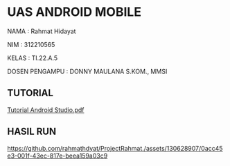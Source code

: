 # UAS ANDROID MOBILE

NAMA  : Rahmat Hidayat

NIM   : 312210565

KELAS : TI.22.A.5

DOSEN PENGAMPU : DONNY MAULANA S.KOM., MMSI

## TUTORIAL

[Tutorial Android Studio.pdf](https://github.com/rahmathdyat/ProjectRahmat./files/13911166/Tutorial.Android.Studio.pdf)


## HASIL RUN

https://github.com/rahmathdyat/ProjectRahmat./assets/130628907/0acc45e3-001f-43ec-817e-beea159a03c9

